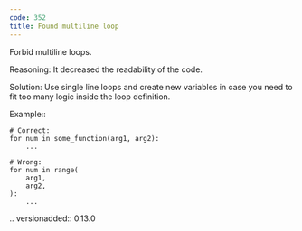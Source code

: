 ```yaml
---
code: 352
title: Found multiline loop
---
```



Forbid multiline loops.

Reasoning:
    It decreased the readability of the code.

Solution:
    Use single line loops and create new variables
    in case you need to fit too many logic inside the loop definition.

Example::

    # Correct:
    for num in some_function(arg1, arg2):
        ...

    # Wrong:
    for num in range(
        arg1,
        arg2,
    ):
        ...

.. versionadded:: 0.13.0